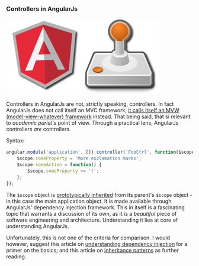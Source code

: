 ### Controllers in AngularJs

![Controllers in AngularJs](/img/angularjs-controller.png)

Controllers in AngularJs are not, strictly speaking, controllers.
In fact AngularJs does not call itself an MVC framework,
[it calls itself an MVW (model-view-whatever) framework](http://plus.google.com/+AngularJS/posts/aZNVhj355G2) instead.
That being said, that si relevant to *academic purist's* point of view.
Through a practical lens, AngularJs controllers *are* controllers.

Syntax:

```javascript
angular.module('application', []).controller('FooCtrl', function($scope) {
    $scope.someProperty = 'More exclamation marks';
    $scope.someAction = function() {
        $scope.someProperty += '!';
    };
});
```

The `$scope` object is [prototypically inherited](https://github.com/angular/angular.js/wiki/Understanding-Scopes#angular-scope-inheritance) from its parent's
`$scope` object - in this case the main application object.
It is made available through AngularJs' dependency injection framework.
This in itself is a fascinating topic that warrants a discussion of its own,
as it is a *beautiful* piece of software engineering and architecture.
Understanding it lies at core of understanding AngularJs.

Unfortunately, this is not one of the criteria for comparison.
I would however, suggest this article on
[understanding dependency injection](https://github.com/angular/angular.js/wiki/Understanding-Scopes#angular-scope-inheritance)
for a primer on the basics;
and this article on [inheritance patterns](http://blog.mgechev.com/2013/12/18/inheritance-services-controllers-in-angularjs/)
as further reading.
